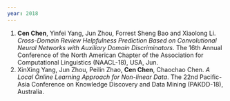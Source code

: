 ```yaml
---
year: 2018
---
```


1. **Cen Chen**, Yinfei Yang, Jun Zhou, Forrest Sheng Bao and Xiaolong Li. *Cross-Domain Review Helpfulness Prediction Based on Convolutional Neural Networks with Auxiliary Domain Discriminators*. The 16th Annual Conference of the North American Chapter of the Association for Computational Linguistics (NAACL-18), USA, Jun.
1. XinXing Yang, Jun Zhou, Peilin Zhao, **Cen Chen**, Chaochao Chen. *A Local Online Learning Approach for Non-linear Data*. The 22nd Pacific-Asia Conference on Knowledge Discovery and Data Mining (PAKDD-18), Australia.
